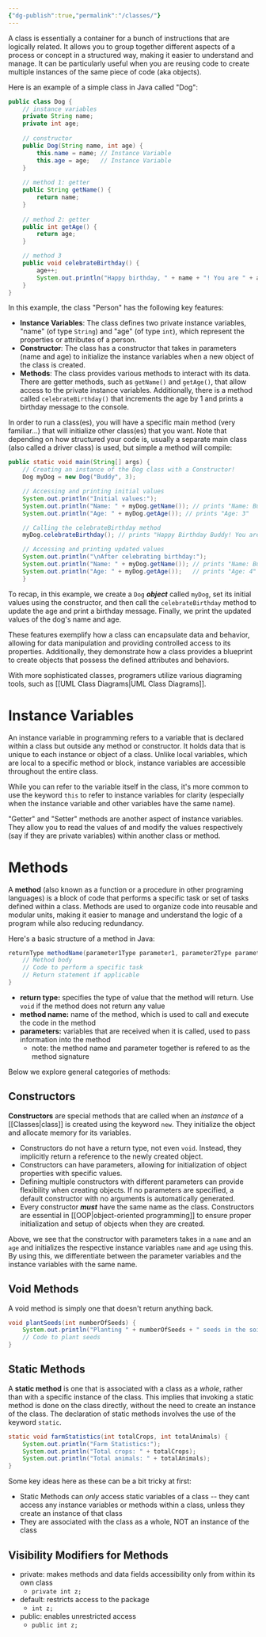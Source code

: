 ```yaml
---
{"dg-publish":true,"permalink":"/classes/"}
---
```


A class is essentially a container for a bunch of instructions that are logically related. It allows you to group together different aspects of a process or concept in a structured way, making it easier to understand and manage. It can be particularly useful when you are reusing code to create multiple instances of the same piece of code (aka objects). 

Here is an example of a simple class in Java called "Dog":
```java 
public class Dog {
    // instance variables
    private String name;
    private int age;
    
    // constructor
    public Dog(String name, int age) {
        this.name = name; // Instance Variable 
        this.age = age;   // Instance Variable
    }
    
    // method 1: getter
    public String getName() {
        return name;
    }
	
	// method 2: getter 
    public int getAge() {
        return age;
    }

	// method 3
    public void celebrateBirthday() {
        age++;
        System.out.println("Happy birthday, " + name + "! You are " + age + " years old.");
    }
}
```

In this example, the class "Person" has the following key features:
- **Instance Variables**: The class defines two private instance variables, "name" (of type `String`) and "age" (of type `int`), which represent the properties or attributes of a person.
- **Constructor**: The class has a constructor that takes in parameters (name and age) to initialize the instance variables when a new object of the class is created.
- **Methods**: The class provides various methods to interact with its data. There are getter methods, such as `getName()` and `getAge()`, that allow access to the private instance variables. Additionally, there is a method called `celebrateBirthday()` that increments the age by 1 and prints a birthday message to the console.

In order to run a class(es), you will have a specific main method (very familiar...) that will initialize other class(es) that you want. Note that depending on how structured your code is, usually a separate main class (also called a driver class) is used, but simple a method will compile: 
```java 
public static void main(String[] args) {
    // Creating an instance of the Dog class with a Constructor! 
    Dog myDog = new Dog("Buddy", 3); 

	// Accessing and printing initial values
	System.out.println("Initial values:");
	System.out.println("Name: " + myDog.getName()); // prints "Name: Buddy" 
	System.out.println("Age: " + myDog.getAge()); // prints "Age: 3"

	// Calling the celebrateBirthday method
	myDog.celebrateBirthday(); // prints "Happy Birthday Buddy! You are 4 years old"

	// Accessing and printing updated values
	System.out.println("\nAfter celebrating birthday:");
	System.out.println("Name: " + myDog.getName()); // prints "Name: Buddy" 
	System.out.println("Age: " + myDog.getAge());   // prints "Age: 4"
    }
```
To recap, in this example, we create a `Dog` ***object*** called `myDog`, set its initial values using the constructor, and then call the `celebrateBirthday` method to update the age and print a birthday message. Finally, we print the updated values of the dog's name and age.

These features exemplify how a class can encapsulate data and behavior, allowing for data manipulation and providing controlled access to its properties. Additionally, they demonstrate how a class provides a blueprint to create objects that possess the defined attributes and behaviors.

With more sophisticated classes, programers utilize various diagraming tools, such as [[UML Class Diagrams\|UML Class Diagrams]].

# Instance Variables 
An instance variable in programming refers to a variable that is declared within a class but outside any method or constructor. It holds data that is unique to each instance or object of a class. Unlike local variables, which are local to a specific method or block, instance variables are accessible throughout the entire class.

While you can refer to the variable itself in the class, it's more common to use the keyword `this` to refer to instance variables for clarity (especially when the instance variable and other variables have the same name). 

"Getter" and "Setter" methods are another aspect of instance variables. They allow you to read the values of and modify the values respectively (say if they are private variables) within another class or method. 
# Methods 
A **method** (also known as a function or a procedure in other programing languages) is a block of code that performs a specific task or set of tasks defined within a class. Methods are used to organize code into reusable and modular units, making it easier to manage and understand the logic of a program while also reducing redundancy. 

Here's a basic structure of a method in Java:
```java 
returnType methodName(parameter1Type parameter1, parameter2Type parameter2, ...) {
    // Method body
    // Code to perform a specific task
    // Return statement if applicable
}
```
- **return type:** specifies the type of value that the method will return. Use `void` if the method does not return any value
- **method name:** name of the method, which is used to call and execute the code in the method
- **parameters:** variables that are received when it is called, used to pass information into the method
	- note: the method name and parameter together is refered to as the method signature

Below we explore general categories of methods: 
## Constructors 
**Constructors** are special methods that are called when an *instance* of a [[Classes\|class]] is created using the keyword `new`. They initialize the object and allocate memory for its variables. 
- Constructors do not have a return type, not even `void`. Instead, they implicitly return a reference to the newly created object. 
- Constructors can have parameters, allowing for initialization of object properties with specific values. 
- Defining multiple constructors with different parameters can provide flexibility when creating objects. If no parameters are specified, a default constructor with no arguments is automatically generated. 
- Every constructor ***must*** have the same name as the class. Constructors are essential in [[OOP\|object-oriented programming]] to ensure proper initialization and setup of objects when they are created.

Above, we see that the constructor with parameters takes in a `name` and an `age` and initializes the respective instance variables `name` and `age` using this. By using this, we differentiate between the parameter variables and the instance variables with the same name.
## Void Methods 
A void method is simply one that doesn't return anything back. 
```java
void plantSeeds(int numberOfSeeds) {
    System.out.println("Planting " + numberOfSeeds + " seeds in the soil.");
    // Code to plant seeds
}
```

## Static Methods 
A **static method** is one that is associated with a class as a *whole*, rather than with a specific instance of the class. This implies that invoking a static method is done on the class directly, without the need to create an instance of the class. The declaration of static methods involves the use of the keyword `static`.
```java
static void farmStatistics(int totalCrops, int totalAnimals) {
    System.out.println("Farm Statistics:");
    System.out.println("Total crops: " + totalCrops);
    System.out.println("Total animals: " + totalAnimals);
}
```

Some key ideas here as these can be a bit tricky at first: 
- Static Methods can *only* access static variables of a class -- they cant access any instance variables or methods within a class, unless they create an instance of that class  
- They are associated with the class as a whole, NOT an instance of the class
## Visibility Modifiers for Methods 
- private: makes methods and data fields accessibility only from within its own class 
	- `private int z;`
- default: restricts access to the package 
	- `int z;`
- public: enables unrestricted access 
	- `public int z;`
